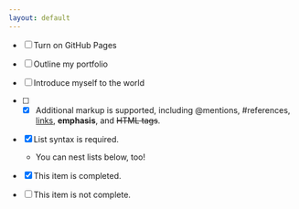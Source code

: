 ```yaml
--- 
layout: default 
--- 
```




- [ ] Turn on GitHub Pages

- [ ] Outline my portfolio

- [ ] Introduce myself to the world 
- [ ] - [x] Additional markup is supported, including @mentions, #references, [links](url), **emphasis**, and <del>HTML tags</del>.

- [x] List syntax is required.

  - You can nest lists below, too!

- [x] This item is completed.

- [ ] This item is not complete.
